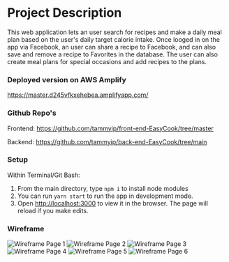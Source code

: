 # Project Description
This web application lets an user search for recipes and make a daily meal plan based on the user's daily target calorie intake. Once looged in on the app via Facebook, an user can share a recipe to Facebook, and can also save and remove a recipe to Favorites in the database. The user can also create meal plans for special occasions and add recipes to the plans. 

### Deployed version on AWS Amplify
https://master.d245vfkxehebea.amplifyapp.com/

### Github Repo's
Frontend: https://github.com/tammyip/front-end-EasyCook/tree/master

Backend: https://github.com/tammyip/back-end-EasyCook/tree/main

### Setup
Within Terminal/Git Bash:

1. From the main directory, type `npm i` to install node modules
2. You can run `yarn start` to run the app in development mode. 
3. Open [http://localhost:3000](http://localhost:3000) to view it in the browser. The page will reload if you make edits.

### Wireframe
![Wireframe Page 1](https://user-images.githubusercontent.com/78624966/147423333-c702d038-b33d-4a26-8171-acfaa1afe565.png)
![Wireframe Page 2](https://user-images.githubusercontent.com/78624966/147423342-cd135408-eae6-414b-b72f-2532ebbb8f61.png)
![Wireframe Page 3](https://user-images.githubusercontent.com/78624966/147423346-9b612628-39c4-41dd-8c8d-2ef57c8feb46.png)
![Wireframe Page 4](https://user-images.githubusercontent.com/78624966/147423350-63ad9f2a-3593-4790-9aef-76d95d6ddbff.png)
![Wireframe Page 5](https://user-images.githubusercontent.com/78624966/147423490-9bd7b030-a9c6-4200-8582-81a53712ebbe.png)
![Wireframe Page 6](https://user-images.githubusercontent.com/78624966/147423495-63464f7b-4bd3-4cb3-8279-27c04ae97614.png)

